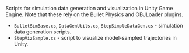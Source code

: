Scripts for simulation data generation and visualization in Unity Game Engine. Note that these rely on
 the Bullet Physics and OBJLoader plugins. 

* `BulletSimBase.cs`, `DataGenUtils.cs`, `StepSimpleDataGen.cs` - simulation data generation scripts.
* `StepVizSample.cs` - script to visualize model-sampled trajectories in Unity.
